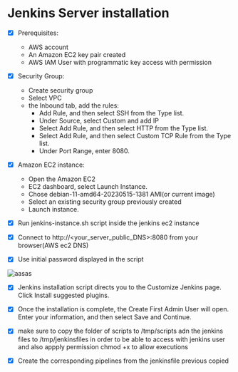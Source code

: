 # Jenkins Server installation

- [x] Prerequisites:
   * AWS account
   * An Amazon EC2 key pair created
   * AWS IAM User with programmatic key access with permission


 
- [x] Security Group:
  * Create security group
  * Select VPC
  * the Inbound tab, add the rules: 
    - Add Rule, and then select SSH from the Type list.
    - Under Source, select Custom and add IP 
    - Select Add Rule, and then select HTTP from the Type list.
    - Select Add Rule, and then select Custom TCP Rule from the Type list.
    - Under Port Range, enter 8080. 
  

- [x] Amazon EC2 instance:
   * Open the Amazon EC2
   * EC2 dashboard, select Launch Instance.
   * Chose debian-11-amd64-20230515-1381 AMI(or current image)
   * Select an existing security group previously created
   * Launch instance.  

- [X] Run jenkins-instance.sh script inside the jenkins ec2 instance
- [X] Connect to http://<your_server_public_DNS>:8080 from your browser(AWS ec2 DNS)
- [X] Use initial password displayed in the script

![aasas](https://www.jenkins.io/doc/book/resources/tutorials/AWS/unlock_jenkins.png)

- [X]  Jenkins installation script directs you to the Customize Jenkins page. Click Install suggested plugins.
- [X] Once the installation is complete, the Create First Admin User will open. Enter your information, and then select Save and Continue.
- [X] make sure to copy the folder of scripts to /tmp/scripts adn the jenkins files to /tmp/jenkinsfiles in order to be able to access with jenkins user and also appply permission chmod +x to allow executions 

- [X] Create the corresponding pipelines from the jenkinsfile previous copied